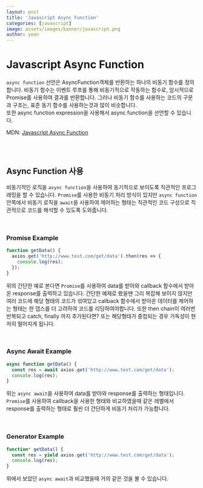 ```yaml
---
layout: post
title: 'Javascript Async Function'
categories: [javascript]
image: assets/images/banner/javascript.png
author: yeon
---
```


# Javascript Async Function

`async function` 선언은 AsyncFunction객체를 반환하는 하나의 비동기 함수를 정의합니다. 비동기 함수는 이벤트 루프를 통해 비동기적으로 작동하는 함수로, 암시적으로 Promise를 사용하여 결과를 반환합니다. 그러나 비동기 함수를 사용하는 코드의 구문과 구조는, 표준 동기 함수를 사용하는것과 많이 비슷합니다. <br>
또한 async function expression을 사용해서 async function을 선언할 수 있습니다. <br>

MDN: [Javascript Async Function](https://developer.mozilla.org/ko/docs/Web/JavaScript/Reference/Statements/async_function) <br>

<br><br>

## Async Function 사용

비동기적인 로직을 `async function`을 사용하여 동기적으로 보이도록 직관적인 프로그래밍을 할 수 있습니다. `Promise`를 사용한 비동기 처리 방식이 있지만 `async function` 안쪽에서 비동기 로직을 `await`을 사용하여 제어하는 형태는 직관적인 코드 구성으로 직관적으로 코드를 해석할 수 있도록 도와줍니다. <br>

<br>

### Promise Example

```javascript
function getData() {
  axios.get('http://www.test.com/get/data').then(res => {
    console.log(res);
  });
}
```

위의 간단한 예로 본다면 `Promise`를 사용하여 data를 받아와 callback 함수에서 받아온 response를 출력하고 있습니다. 간단한 예제로 봤을땐 그리 복잡해 보이지 않지만 여러 코드에 해당 형태의 코드가 섞여있고 callback 함수에서 받아온 데이터를 제어하는 형태는 한 뎁스를 더 고려하여 코드를 리딩하여야합니다. 또한 then chain이 여러번 반복되고 catch, finally 까지 추가된다면? 또는 해당형태가 중첩되는 경우 가독성이 현저히 떨어지게 됩니다.

<br>

### Async Await Example

```javascript
async function getData() {
  const res = await axios.get('http://www.test.com/get/data');
  console.log(res);
}
```

위는 `async await`을 사용하여 data를 받아와 response를 출력하는 형태입니다. `Promise`를 사용하여 callback을 사용한 형태와 비교하였을때 같은 레벨에서 response를 출력하는 형태로 훨씬 더 간단하게 비동기 처리가 가능합니다. <br>

<br>

### Generator Example

```javascript
function* getData() {
  const res = yield axios.get('http://www.test.com/get/data');
  console.log(res);
}
```

위에서 보았던 `async await`과 비교했을때 거의 같은 것을 볼 수 있습니다.
